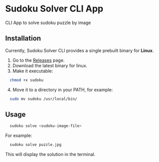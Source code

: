 # Sudoku Solver CLI App

CLI App to solve sudoku puzzle by image

## Installation

Currently, Sudoku Solver CLI provides a single prebuilt binary for **Linux**.

1. Go to the [Releases](https://github.com/Easy1000/sudoku-solver/releases) page.
2. Download the latest binary for linux.
3. Make it executable:

```bash
  chmod +x sudoku
```

4. Move it to a directory in your PATH, for example:

```bash
  sudo mv sudoku /usr/local/bin/
```

## Usage

```bash
  sudoku solve <sudoku-image-file>
```

For example:

```bash
  sudoku solve puzzle.jpg
```

This will display the solution in the terminal.
